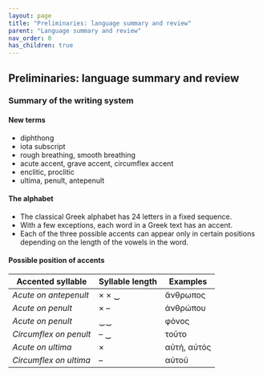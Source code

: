```yaml
---
layout: page
title: "Preliminaries: language summary and review"
parent: "Language summary and review"
nav_order: 0
has_children: true
---
```



## Preliminaries: language summary and review


### Summary of the writing system




#### New terms

- diphthong
- iota subscript
- rough breathing, smooth breathing
- acute accent, grave accent, circumflex accent
- enclitic, proclitic
- ultima, penult, antepenult


#### The alphabet 

- The classical Greek alphabet has 24 letters in a fixed sequence.
- With a few exceptions, each word in a Greek text has an accent.
- Each of the three possible accents can appear only in certain positions depending on the length of the vowels in the word.

#### Possible position of accents

| Accented syllable | Syllable length | Examples |
| ---- | ---- | ---- |
| *Acute on antepenult* | × × ‿   | ἄνθρωπος |
| *Acute on penult* |  ×  –  |  ἀνθρώπου |
| *Acute on penult* |  ‿‿  | φόνος  |
| *Circumflex on penult* |    – ‿  | τοῦτο | 
| *Acute on ultima* |     ×  | αὐτή, αὐτός   |
| *Circumflex on ultima* |     –  | αὐτοῦ |

